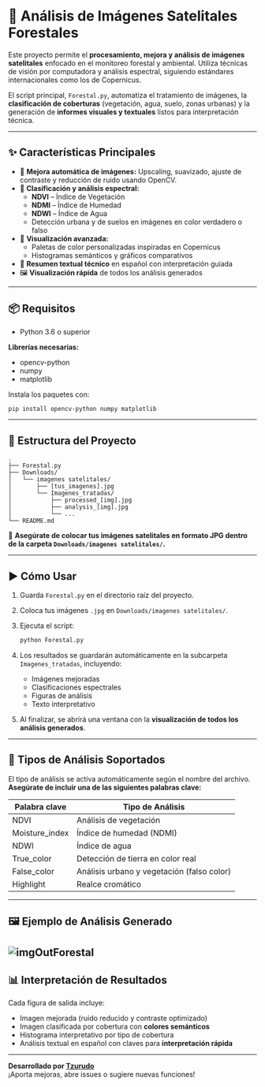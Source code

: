 # 🌲 Análisis de Imágenes Satelitales Forestales

Este proyecto permite el **procesamiento, mejora y análisis de imágenes satelitales** enfocado en el monitoreo forestal y ambiental. Utiliza técnicas de visión por computadora y análisis espectral, siguiendo estándares internacionales como los de Copernicus.

El script principal, `Forestal.py`, automatiza el tratamiento de imágenes, la **clasificación de coberturas** (vegetación, agua, suelo, zonas urbanas) y la generación de **informes visuales y textuales** listos para interpretación técnica.

---

## ✨ Características Principales

- 🔧 **Mejora automática de imágenes:** Upscaling, suavizado, ajuste de contraste y reducción de ruido usando OpenCV.
- 🌿 **Clasificación y análisis espectral:**
  - **NDVI** – Índice de Vegetación
  - **NDMI** – Índice de Humedad
  - **NDWI** – Índice de Agua
  - Detección urbana y de suelos en imágenes en color verdadero o falso
- 🎨 **Visualización avanzada:**
  - Paletas de color personalizadas inspiradas en Copernicus
  - Histogramas semánticos y gráficos comparativos
- 📝 **Resumen textual técnico** en español con interpretación guiada
- 🖼️ **Visualización rápida** de todos los análisis generados

---

## 📦 Requisitos

- Python 3.6 o superior

**Librerías necesarias:**

- opencv-python
- numpy
- matplotlib

Instala los paquetes con:

```bash
pip install opencv-python numpy matplotlib
```

---

## 📁 Estructura del Proyecto

```
.
├── Forestal.py
├── Downloads/
│   └── imagenes satelitales/
│       ├── [tus_imagenes].jpg
│       └── Imagenes_tratadas/
│           ├── processed_[img].jpg
│           ├── analysis_[img].jpg
│           └── ...
└── README.md
```

📌 **Asegúrate de colocar tus imágenes satelitales en formato JPG dentro de la carpeta `Downloads/imagenes satelitales/`.**

---

## ▶️ Cómo Usar

1. Guarda `Forestal.py` en el directorio raíz del proyecto.
2. Coloca tus imágenes `.jpg` en `Downloads/imagenes satelitales/`.
3. Ejecuta el script:

    ```bash
    python Forestal.py
    ```

4. Los resultados se guardarán automáticamente en la subcarpeta `Imagenes_tratadas`, incluyendo:
   - Imágenes mejoradas
   - Clasificaciones espectrales
   - Figuras de análisis
   - Texto interpretativo

5. Al finalizar, se abrirá una ventana con la **visualización de todos los análisis generados**.

---

## 🧪 Tipos de Análisis Soportados

El tipo de análisis se activa automáticamente según el nombre del archivo.  
**Asegúrate de incluir una de las siguientes palabras clave:**

| Palabra clave   | Tipo de Análisis                           |
|-----------------|--------------------------------------------|
| NDVI            | Análisis de vegetación                     |
| Moisture_index  | Índice de humedad (NDMI)                   |
| NDWI            | Índice de agua                             |
| True_color      | Detección de tierra en color real          |
| False_color     | Análisis urbano y vegetación (falso color) |
| Highlight       | Realce cromático                           |

---

## 🖼️ Ejemplo de Análisis Generado

![imgOutForestal](https://github.com/user-attachments/assets/73b89c6f-5c50-4505-bacf-ae05a12c0748)
---

## 📊 Interpretación de Resultados

Cada figura de salida incluye:

- Imagen mejorada (ruido reducido y contraste optimizado)
- Imagen clasificada por cobertura con **colores semánticos**
- Histograma interpretativo por tipo de cobertura
- Análisis textual en español con claves para **interpretación rápida**

---

**Desarrollado por [Tzurudo](https://github.com/Tzurudo)**  
¡Aporta mejoras, abre issues o sugiere nuevas funciones!
